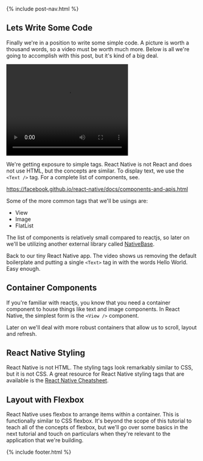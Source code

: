 {% include post-nav.html %}

## Lets Write Some Code

Finally we're in a position to write some simple code. A picture is worth a thousand words, so a video must be worth much more. Below is all we're going to accomplish with this post, but it's kind of a big deal.

<video width="320" height="240" controls>
  <source src="{{ site.videourl }}/react-native-hello-world.mp4" type="video/mp4">
Your browser does not support the video tag.
</video>

We're getting exposure to simple tags. React Native is not React and does not use HTML, but the concepts are similar. To display text, we use the `<Text />` tag. For a complete list of components, see.

https://facebook.github.io/react-native/docs/components-and-apis.html

Some of the more common tags that we'll be usings are:

* View
* Image
* FlatList

The list of components is relatively small compared to reactjs, so later on we'll be utilizing another external library called <a href="https://nativebase.io/" target="_blank">NativeBase</a>.

Back to our tiny React Native app. The video shows us removing the default boilerplate and putting a single `<Text>` tag in with the words Hello World. Easy enough.

## Container Components

If you're familiar with reactjs, you know that you need a container component to house things like text and image components. In React Native, the simplest form is the `<View />` component.

Later on we'll deal with more robust containers that allow us to scroll, layout and refresh.

## React Native Styling

React Native is not HTML. The styling tags look remarkably similar to CSS, but it is not CSS. A great resource for React Native styling tags that are available is the <a href="https://github.com/vhpoet/react-native-styling-cheat-sheet" target="_blank">React Native Cheatsheet</a>.

## Layout with Flexbox

React Native uses flexbox to arrange items within a container. This is functionally similar to CSS flexbox. It's beyond the scope of this tutorial to teach all of the concepts of flexbox, but we'll go over some basics in the next tutorial and touch on particulars when they're relevant to the application that we're building.

{% include footer.html %}
